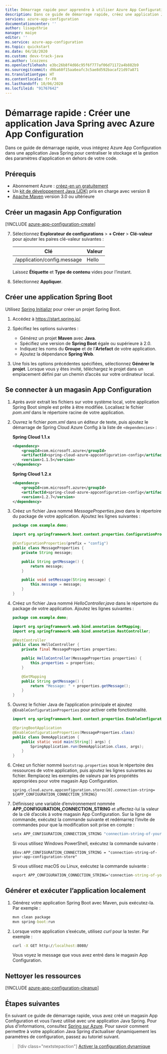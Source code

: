 ```yaml
---
title: Démarrage rapide pour apprendre à utiliser Azure App Configuration
description: Dans ce guide de démarrage rapide, créez une application Java Spring avec Azure App Configuration pour centraliser le stockage et la gestion des paramètres d’application en dehors de votre code.
services: azure-app-configuration
documentationcenter: ''
author: lisaguthrie
manager: maiye
editor: ''
ms.service: azure-app-configuration
ms.topic: quickstart
ms.date: 04/18/2020
ms.custom: devx-track-java
ms.author: lcozzens
ms.openlocfilehash: e3bc26b8f4d66c95f6f777af06d71172a4b882b9
ms.sourcegitcommit: d9ba60f15aa6eafc3c5ae8d592bacaf21d97a871
ms.translationtype: HT
ms.contentlocale: fr-FR
ms.lasthandoff: 10/06/2020
ms.locfileid: "91767642"
---
```

# <a name="quickstart-create-a-java-spring-app-with-azure-app-configuration"></a>Démarrage rapide : Créer une application Java Spring avec Azure App Configuration

Dans ce guide de démarrage rapide, vous intégrez Azure App Configuration dans une application Java Spring pour centraliser le stockage et la gestion des paramètres d’application en dehors de votre code.

## <a name="prerequisites"></a>Prérequis

- Abonnement Azure : [créez-en un gratuitement](https://azure.microsoft.com/free/)
- Un [kit de développement Java (JDK)](https://docs.microsoft.com/java/azure/jdk) pris en charge avec version 8
- [Apache Maven](https://maven.apache.org/download.cgi) version 3.0 ou ultérieure

## <a name="create-an-app-configuration-store"></a>Créer un magasin App Configuration

[!INCLUDE [azure-app-configuration-create](../../includes/azure-app-configuration-create.md)]

7. Sélectionnez **Explorateur de configurations** >  **+ Créer** > **Clé-valeur** pour ajouter les paires clé-valeur suivantes :

    | Clé | Valeur |
    |---|---|
    | /application/config.message | Hello |

    Laissez **Étiquette** et **Type de contenu** vides pour l’instant.

8. Sélectionnez **Appliquer**.

## <a name="create-a-spring-boot-app"></a>Créer une application Spring Boot

Utilisez [Spring Initializr](https://start.spring.io/) pour créer un projet Spring Boot.

1. Accédez à <https://start.spring.io/>.

1. Spécifiez les options suivantes :

   - Générez un projet **Maven** avec **Java**.
   - Spécifiez une version de **Spring Boot** égale ou supérieure à 2.0.
   - Indiquez les noms du **Groupe** et de l’**Artefact** de votre application.
   - Ajoutez la dépendance **Spring Web**.

1. Une fois les options précédentes spécifiées, sélectionnez **Générer le projet**. Lorsque vous y êtes invité, téléchargez le projet dans un emplacement défini par un chemin d’accès sur votre ordinateur local.

## <a name="connect-to-an-app-configuration-store"></a>Se connecter à un magasin App Configuration

1. Après avoir extrait les fichiers sur votre système local, votre application Spring Boot simple est prête à être modifiée. Localisez le fichier *pom.xml* dans le répertoire racine de votre application.

1. Ouvrez le fichier *pom.xml* dans un éditeur de texte, puis ajoutez le démarrage de Spring Cloud Azure Config à la liste de `<dependencies>` :

    **Spring Cloud 1.1.x**

    ```xml
    <dependency>
        <groupId>com.microsoft.azure</groupId>
        <artifactId>spring-cloud-azure-appconfiguration-config</artifactId>
        <version>1.1.5</version>
    </dependency>
    ```

    **Spring Cloud 1.2.x**

    ```xml
    <dependency>
        <groupId>com.microsoft.azure</groupId>
        <artifactId>spring-cloud-azure-appconfiguration-config</artifactId>
        <version>1.2.7</version>
    </dependency>
    ```

1. Créez un fichier Java nommé *MessageProperties.java* dans le répertoire du package de votre application. Ajoutez les lignes suivantes :

    ```java
    package com.example.demo;

    import org.springframework.boot.context.properties.ConfigurationProperties;

    @ConfigurationProperties(prefix = "config")
    public class MessageProperties {
        private String message;

        public String getMessage() {
            return message;
        }

        public void setMessage(String message) {
            this.message = message;
        }
    }
    ```

1. Créez un fichier Java nommé *HelloController.java* dans le répertoire du package de votre application. Ajoutez les lignes suivantes :

    ```java
    package com.example.demo;

    import org.springframework.web.bind.annotation.GetMapping;
    import org.springframework.web.bind.annotation.RestController;

    @RestController
    public class HelloController {
        private final MessageProperties properties;

        public HelloController(MessageProperties properties) {
            this.properties = properties;
        }

        @GetMapping
        public String getMessage() {
            return "Message: " + properties.getMessage();
        }
    }
    ```

1. Ouvrez le fichier Java de l’application principale et ajoutez `@EnableConfigurationProperties` pour activer cette fonctionnalité.

    ```java
    import org.springframework.boot.context.properties.EnableConfigurationProperties;

    @SpringBootApplication
    @EnableConfigurationProperties(MessageProperties.class)
    public class DemoApplication {
        public static void main(String[] args) {
            SpringApplication.run(DemoApplication.class, args);
        }
    }
    ```

1. Créez un fichier nommé `bootstrap.properties` sous le répertoire des ressources de votre application, puis ajoutez les lignes suivantes au fichier. Remplacez les exemples de valeurs par les propriétés appropriées pour votre magasin App Configuration.

    ```CLI
    spring.cloud.azure.appconfiguration.stores[0].connection-string= ${APP_CONFIGURATION_CONNECTION_STRING}
    ```

1. Définissez une variable d’environnement nommée **APP_CONFIGURATION_CONNECTION_STRING** et affectez-lui la valeur de la clé d’accès à votre magasin App Configuration. Sur la ligne de commande, exécutez la commande suivante et redémarrez l’invite de commandes pour que la modification soit prise en compte :

    ```cmd
    setx APP_CONFIGURATION_CONNECTION_STRING "connection-string-of-your-app-configuration-store"
    ```

    Si vous utilisez Windows PowerShell, exécutez la commande suivante :

    ```azurepowershell
    $Env:APP_CONFIGURATION_CONNECTION_STRING = "connection-string-of-your-app-configuration-store"
    ```

    Si vous utilisez macOS ou Linux, exécutez la commande suivante :

    ```cmd
    export APP_CONFIGURATION_CONNECTION_STRING='connection-string-of-your-app-configuration-store'
    ```

## <a name="build-and-run-the-app-locally"></a>Générer et exécuter l’application localement

1. Générez votre application Spring Boot avec Maven, puis exécutez-la. Par exemple :

    ```cmd
    mvn clean package
    mvn spring-boot:run
    ```

2. Lorsque votre application s’exécute, utilisez *curl* pour la tester. Par exemple :

      ```cmd
      curl -X GET http://localhost:8080/
      ```

    Vous voyez le message que vous avez entré dans le magasin App Configuration.

## <a name="clean-up-resources"></a>Nettoyer les ressources

[!INCLUDE [azure-app-configuration-cleanup](../../includes/azure-app-configuration-cleanup.md)]

## <a name="next-steps"></a>Étapes suivantes

En suivant ce guide de démarrage rapide, vous avez créé un magasin App Configuration et vous l’avez utilisé avec une application Java Spring. Pour plus d’informations, consultez [Spring sur Azure](https://docs.microsoft.com/java/azure/spring-framework/). Pour savoir comment permettre à votre application Java Spring d’actualiser dynamiquement les paramètres de configuration, passez au tutoriel suivant.

> [!div class="nextstepaction"]
> [Activer la configuration dynamique](./enable-dynamic-configuration-java-spring-app.md)
